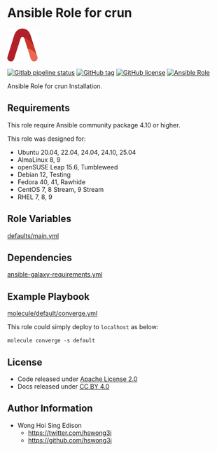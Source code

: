 # Ansible Role for crun

<a href="https://alvistack.com" title="AlviStack" target="_blank"><img src="/alvistack.svg" height="75" alt="AlviStack"></a>

[![Gitlab pipeline status](https://img.shields.io/gitlab/pipeline/alvistack/ansible-role-crun/master)](https://gitlab.com/alvistack/ansible-role-crun/-/pipelines)
[![GitHub tag](https://img.shields.io/github/tag/alvistack/ansible-role-crun.svg)](https://github.com/alvistack/ansible-role-crun/tags)
[![GitHub license](https://img.shields.io/github/license/alvistack/ansible-role-crun.svg)](https://github.com/alvistack/ansible-role-crun/blob/master/LICENSE)
[![Ansible Role](https://img.shields.io/badge/galaxy-alvistack.crun-blue.svg)](https://galaxy.ansible.com/alvistack/crun)

Ansible Role for crun Installation.

## Requirements

This role require Ansible community package 4.10 or higher.

This role was designed for:

- Ubuntu 20.04, 22.04, 24.04, 24.10, 25.04
- AlmaLinux 8, 9
- openSUSE Leap 15.6, Tumbleweed
- Debian 12, Testing
- Fedora 40, 41, Rawhide
- CentOS 7, 8 Stream, 9 Stream
- RHEL 7, 8, 9

## Role Variables

[defaults/main.yml](defaults/main.yml)

## Dependencies

[ansible-galaxy-requirements.yml](ansible-galaxy-requirements.yml)

## Example Playbook

[molecule/default/converge.yml](molecule/default/converge.yml)

This role could simply deploy to `localhost` as below:

    molecule converge -s default

## License

- Code released under [Apache License 2.0](LICENSE)
- Docs released under [CC BY 4.0](http://creativecommons.org/licenses/by/4.0/)

## Author Information

- Wong Hoi Sing Edison
  - <https://twitter.com/hswong3i>
  - <https://github.com/hswong3i>
